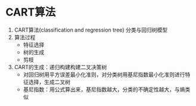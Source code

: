 # CART算法

1. CART算法(classification and regression tree) 分类与回归树模型
2. 算法过程
   * 特征选择
   * 树的生成
   * 剪枝
3. CART的生成：递归构建构建二叉决策树
   * 对回归树用平方误差最小化准则，对分类树用基尼指数最小化准则进行特征选择，生成二叉树
   * 基尼指数：用公式算出来，基尼指数越大，分类的不确定性越大，与熵类似

